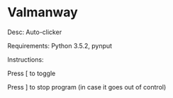 # Valmanway
Desc: Auto-clicker

Requirements: Python 3.5.2, pynput

Instructions:

Press [ to toggle

Press ] to stop program (in case it goes out of control)
